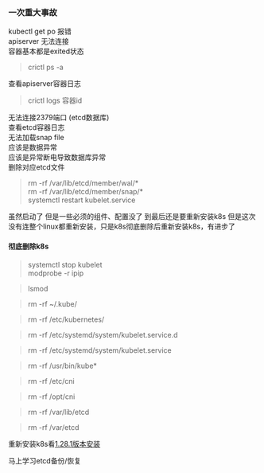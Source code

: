 ### 一次重大事故
kubectl get po 报错  
apiserver 无法连接  
容器基本都是exited状态
> crictl ps -a 

查看apiserver容器日志
> crictl logs 容器id

无法连接2379端口 (etcd数据库)  
查看etcd容器日志  
无法加载snap file  
应该是数据异常  
应该是异常断电导致数据库异常  
删除对应etcd文件
> rm -rf /var/lib/etcd/member/wal/*  
> rm -rf /var/lib/etcd/member/snap/*  
> systemctl restart kubelet.service 

虽然启动了
但是一些必须的组件、配置没了
到最后还是要重新安装k8s
但是这次没有连整个linux都重新安装，只是k8s彻底删除后重新安装k8s，有进步了

#### 彻底删除k8s

> systemctl stop kubelet  
> modprobe -r ipip

> lsmod

> rm -rf ~/.kube/

> rm -rf /etc/kubernetes/

> rm -rf /etc/systemd/system/kubelet.service.d

> rm -rf /etc/systemd/system/kubelet.service

> rm -rf /usr/bin/kube*

> rm -rf /etc/cni

> rm -rf /opt/cni

> rm -rf /var/lib/etcd

> rm -rf /var/etcd

重新安装k8s看[1.28.1版本安装](DevOps/Kubernetes/1.28.1版本安装.md)  

马上学习etcd备份/恢复
